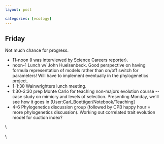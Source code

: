 ```yaml
---
layout: post

categories: [ecology]
---
```






 





Friday
------

Not much chance for progress.

-   11-noon (I was interviewed by Science Careers reporter).
-   noon-1 Lunch w/ John Huelsenbeck. Good perspective on having formula
    representation of models rather than on/off switch for parameters!
    Will have to implement eventually in the phylogenetics project.
-   1-1:30 Wainwrighters lunch meeting.
-   1:30-3:30 prep Monte Carlo for teaching non-majors evolution course
    -- case study on mimicry and levels of selection. Presenting Monday,
    we'll see how it goes in [User:Carl\_Boettiger/Notebook/Teaching]
-   4-6 Phylogenetics discussion group (followed by CPB happy hour =
    more phylogenetics discussion). Working out correlated trait
    evolution model for suction index?

\

\

